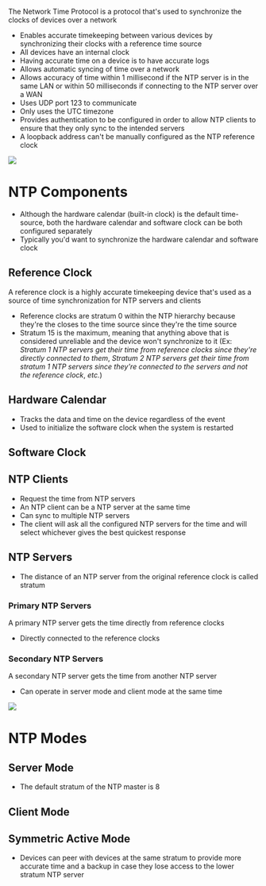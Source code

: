 The Network Time Protocol is a protocol that's used to synchronize the clocks of devices over a network

* Enables accurate timekeeping between various devices by synchronizing their clocks with a reference time source
* All devices have an internal clock
* Having accurate time on a device is to have accurate logs
* Allows automatic syncing of time over a network
* Allows accuracy of time within 1 millisecond if the NTP server is in the same LAN or within 50 milliseconds if connecting to the NTP server over a WAN
* Uses UDP port 123 to communicate
* Only uses the UTC timezone
* Provides authentication to be configured in order to allow NTP clients to ensure that they only sync to the intended servers
* A loopback address can't be manually configured as the NTP reference clock

![](https://github.com/JonmarCorpuz/SecondBrain/blob/main/Assets/Whitespace.png)

# NTP Components

* Although the hardware calendar (built-in clock) is the default time-source, both the hardware calendar and software clock can be both configured separately
* Typically you'd want to synchronize the hardware calendar and software clock

## Reference Clock

A reference clock is a highly accurate timekeeping device that's used as a source of time synchronization for NTP servers and clients

* Reference clocks are stratum 0 within the NTP hierarchy because they're the closes to the time source since they're the time source
* Stratum 15 is the maximum, meaning that anything above that is considered unreliable and the device won't synchronize to it (Ex: *Stratum 1 NTP servers get their time from reference clocks since they're directly connected to them*, *Stratum 2 NTP servers get their time from stratum 1 NTP servers since they're connected to the servers and not the reference clock*, *etc.*)

## Hardware Calendar

* Tracks the data and time on the device regardless of the event
* Used to initialize the software clock when the system is restarted

## Software Clock

## NTP Clients

* Request the time from NTP servers
* An NTP client can be a NTP server at the same time
* Can sync to multiple NTP servers
* The client will ask all the configured NTP servers for the time and will select whichever gives the best quickest response

## NTP Servers

* The distance of an NTP server from the original reference clock is called stratum

### Primary NTP Servers

A primary NTP server gets the time directly from reference clocks 

* Directly connected to the reference clocks

### Secondary NTP Servers

A secondary NTP server gets the time from another NTP server

* Can operate in server mode and client mode at the same time

![](https://github.com/JonmarCorpuz/SecondBrain/blob/main/Assets/Whitespace.png)

# NTP Modes

## Server Mode

* The default stratum of the NTP master is 8

## Client Mode

## Symmetric Active Mode

* Devices can peer with devices at the same stratum to provide more accurate time and a backup in case they lose access to the lower stratum NTP server
